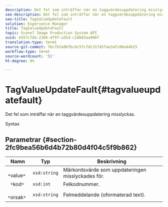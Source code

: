 ```yaml
---
description: Det fel som inträffar när en taggvärdesuppdatering misslyckas.
seo-description: Det fel som inträffar när en taggvärdesuppdatering misslyckas.
seo-title: TagValueUpdateFault
solution: Experience Manager
title: TagValueUpdateFault
topic: Scene7 Image Production System API
uuid: e557c7da-2366-4f97-a354-c2d603aa996f
translation-type: tm+mt
source-git-commit: 7bc7b3a86fbcdc57cfdc31745fae3afc06e44b15
workflow-type: tm+mt
source-wordcount: '51'
ht-degree: 0%

---
```



# TagValueUpdateFault{#tagvalueupdatefault}

Det fel som inträffar när en taggvärdesuppdatering misslyckas.

Syntax

## Parametrar {#section-2fc9bea56b6d4b72b80d4f04c5f9b862}

| Namn | Typ | Beskrivning |
|---|---|---|
| ` *`value`*` | `xsd:string` | Märkordsvärde som uppdateringen misslyckades för. |
| ` *`kod`*` | `xsd:int` | Felkodnummer. |
| ` *`orsak`*` | `xsd:string` | Felmeddelande (oformaterad text). |

